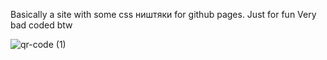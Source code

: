 Basically a site with some css ништяки for github pages.
Just for fun
Very bad coded btw

![qr-code (1)](https://github.com/user-attachments/assets/68099048-8645-49af-b4c4-a3bc08894c8a)
